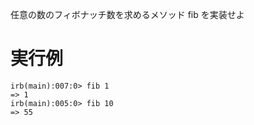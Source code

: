 任意の数のフィボナッチ数を求めるメソッド fib を実装せよ

# 実行例
```
irb(main):007:0> fib 1
=> 1
irb(main):005:0> fib 10
=> 55
```